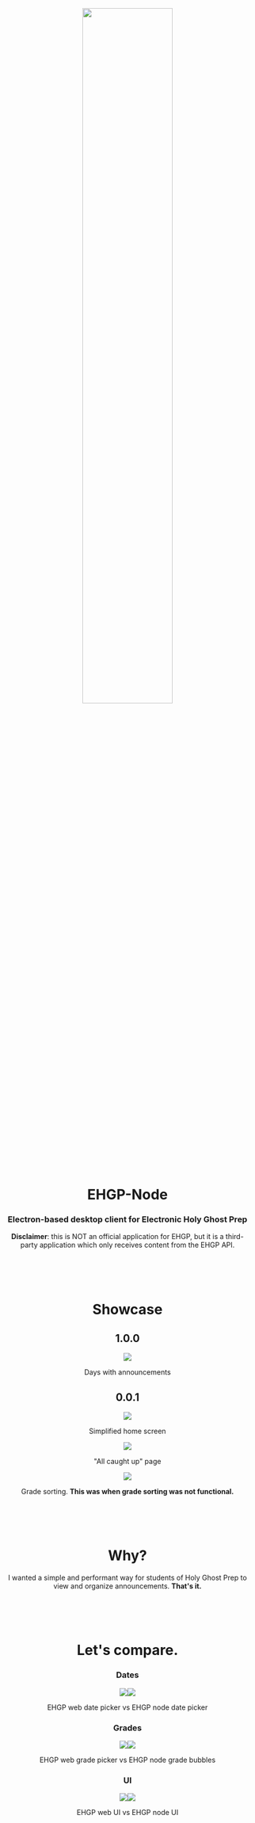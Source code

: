 <div align="center">
  <img src="https://github.com/shellings2027/ehgp/assets/136494426/fc10a282-103a-469c-a499-7f69a4c04265" width="60%">
  <h1>EHGP-Node</h1>
  <h3>Electron-based desktop client for Electronic Holy Ghost Prep</h3>
  <p><strong>Disclaimer</strong>: this is NOT an official application for EHGP, but it is a third-party application which only receives content from the EHGP API.</p>
  
  <br><br><br>
  
  <h1>Showcase</h1>
  
  <h2>1.0.0</h2>
  <img src="https://github.com/shellings2027/ehgp/assets/136494426/2dca3f48-0b24-40a9-9dcb-1b972cc8b89c">
  <p>Days with announcements</p>
  
  <h2>0.0.1</h2>
  <img src="https://github.com/shellings2027/ehgp/assets/136494426/c52b79b2-8fd5-4421-af6f-9ef225f3e495">
  <p>Simplified home screen</p>
  
  <img src="https://github.com/shellings2027/ehgp/assets/136494426/df2bcf07-000b-4eaf-8a44-9005ab0b5be7">
  <p>"All caught up" page</p>
  
  <img src="https://github.com/shellings2027/ehgp/assets/136494426/88571775-fa95-415e-b8c0-b0fcd1994910">
  <p>Grade sorting. <strong>This was when grade sorting was not functional.</strong></p>
  
  <br><br><br>
  
  <h1>Why?</h1>
  <p>I wanted a simple and performant way for students of Holy Ghost Prep to view and organize announcements. <strong>That's it.</strong></p>
  
  <br><br><br>
  
  <h1>Let's compare.</h1>
  
  <h3>Dates</h3>
  <img src="https://github.com/shellings2027/ehgp/assets/136494426/831169ab-7311-4d7f-bf82-26bc1a83993b"><img src="https://github.com/shellings2027/ehgp/assets/136494426/8bb84f5d-bcc1-4ef2-9ba8-50b05d9d2ce9">
  <p>EHGP web date picker vs EHGP node date picker</p>
  
  <h3>Grades</h3>
  <img src="https://github.com/shellings2027/ehgp/assets/136494426/8bd1fec4-c4b4-47e3-9d16-2b5c90ffdffb"><img src="https://github.com/shellings2027/ehgp/assets/136494426/2a115183-7544-4aeb-a9bc-88a633bad99d">
  <p>EHGP web grade picker vs EHGP node grade bubbles</p>

  <h3>UI</h3>
  <img src="https://github.com/shellings2027/ehgp/assets/136494426/6a0b2f1e-3144-4d58-8a6b-e2696f96eb40"><img src="https://github.com/shellings2027/ehgp/assets/136494426/2d5cbaa5-00d1-4e30-8f9c-3ecf1a8575b2">
  <p>EHGP web UI vs EHGP node UI</p>
</div>
